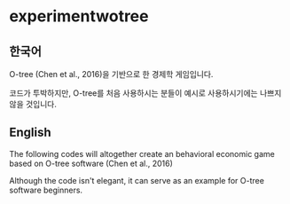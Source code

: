 # experimentwotree

## 한국어 ##
O-tree (Chen et al., 2016)을 기반으로 한 경제학 게임입니다.

코드가 투박하지만, O-tree를 처음 사용하시는 분들이 예시로 사용하시기에는 나쁘지 않을 것입니다.

## English ##
The following codes will altogether create an behavioral economic game based on O-tree software (Chen et al., 2016)

Although the code isn't elegant, it can serve as an example for O-tree software beginners.
